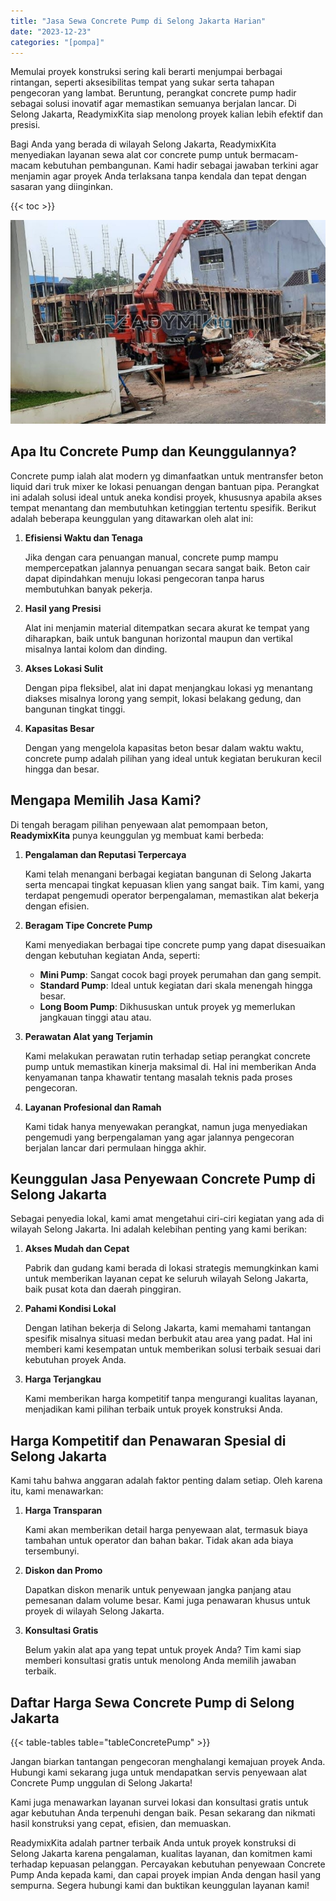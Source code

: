 ```yaml
---
title: "Jasa Sewa Concrete Pump di Selong Jakarta Harian"
date: "2023-12-23"
categories: "[pompa]"
---
```


Memulai proyek konstruksi sering kali berarti menjumpai berbagai rintangan, seperti aksesibilitas tempat yang sukar serta tahapan pengecoran yang lambat. Beruntung, perangkat concrete pump hadir sebagai solusi inovatif agar memastikan semuanya berjalan lancar. Di Selong Jakarta, ReadymixKita siap menolong proyek kalian lebih efektif dan presisi.

Bagi Anda yang berada di wilayah Selong Jakarta, ReadymixKita menyediakan layanan sewa alat cor concrete pump untuk bermacam-macam kebutuhan pembangunan. Kami hadir sebagai jawaban terkini agar menjamin agar proyek Anda terlaksana tanpa kendala dan tepat dengan sasaran yang diinginkan.

{{< toc >}}

![Jasa Sewa Concrete Pump di Selong Jakarta Harian](/images/pompa/sewa-pompa-15.jpg)

## Apa Itu Concrete Pump dan Keunggulannya?

Concrete pump ialah alat modern yg dimanfaatkan untuk mentransfer beton liquid dari truk mixer ke lokasi penuangan dengan bantuan pipa. Perangkat ini adalah solusi ideal untuk aneka kondisi proyek, khususnya apabila akses tempat menantang dan membutuhkan ketinggian tertentu spesifik. Berikut adalah beberapa keunggulan yang ditawarkan oleh alat ini:

1. **Efisiensi Waktu dan Tenaga**

   Jika dengan cara penuangan manual, concrete pump mampu mempercepatkan jalannya penuangan secara sangat baik. Beton cair dapat dipindahkan menuju lokasi pengecoran tanpa harus membutuhkan banyak pekerja.

2. **Hasil yang Presisi**

   Alat ini menjamin material ditempatkan secara akurat ke tempat yang diharapkan, baik untuk bangunan horizontal maupun dan vertikal misalnya lantai kolom dan dinding.

3. **Akses Lokasi Sulit**

   Dengan pipa fleksibel, alat ini dapat menjangkau lokasi yg menantang diakses misalnya lorong yang sempit, lokasi belakang gedung, dan bangunan tingkat tinggi.

4. **Kapasitas Besar**

   Dengan yang mengelola kapasitas beton besar dalam waktu waktu, concrete pump adalah pilihan yang ideal untuk kegiatan berukuran kecil hingga dan besar.

## Mengapa Memilih Jasa Kami?

Di tengah beragam pilihan penyewaan alat pemompaan beton, **ReadymixKita** punya keunggulan yg membuat kami berbeda:

1. **Pengalaman dan Reputasi Terpercaya**

   Kami telah menangani berbagai kegiatan bangunan di Selong Jakarta serta mencapai tingkat kepuasan klien yang sangat baik. Tim kami, yang terdapat pengemudi operator berpengalaman, memastikan alat bekerja dengan efisien.

2. **Beragam Tipe Concrete Pump**

   Kami menyediakan berbagai tipe concrete pump yang dapat disesuaikan dengan kebutuhan kegiatan Anda, seperti:
   - **Mini Pump**: Sangat cocok bagi proyek perumahan dan gang sempit.
   - **Standard Pump**: Ideal untuk kegiatan dari skala menengah hingga besar.
   - **Long Boom Pump**: Dikhususkan untuk proyek yg memerlukan jangkauan tinggi atau atau.

3. **Perawatan Alat yang Terjamin**

   Kami melakukan perawatan rutin terhadap setiap perangkat concrete pump untuk memastikan kinerja maksimal di. Hal ini memberikan Anda kenyamanan tanpa khawatir tentang masalah teknis pada proses pengecoran.

4. **Layanan Profesional dan Ramah**

   Kami tidak hanya menyewakan perangkat, namun juga menyediakan pengemudi yang berpengalaman yang agar jalannya pengecoran berjalan lancar dari permulaan hingga akhir.

## Keunggulan Jasa Penyewaan Concrete Pump di Selong Jakarta

Sebagai penyedia lokal, kami amat mengetahui ciri-ciri kegiatan yang ada di wilayah Selong Jakarta. Ini adalah kelebihan penting yang kami berikan:

1. **Akses Mudah dan Cepat**

   Pabrik dan gudang kami berada di lokasi strategis memungkinkan kami untuk memberikan layanan cepat ke seluruh wilayah Selong Jakarta, baik pusat kota dan daerah pinggiran.

2. **Pahami Kondisi Lokal**

   Dengan latihan bekerja di Selong Jakarta, kami memahami tantangan spesifik misalnya situasi medan berbukit atau area yang padat. Hal ini memberi kami kesempatan untuk memberikan solusi terbaik sesuai dari kebutuhan proyek Anda.

3. **Harga Terjangkau**

   Kami memberikan harga kompetitif tanpa mengurangi kualitas layanan, menjadikan kami pilihan terbaik untuk proyek konstruksi Anda.

## Harga Kompetitif dan Penawaran Spesial di Selong Jakarta

Kami tahu bahwa anggaran adalah faktor penting dalam setiap. Oleh karena itu, kami menawarkan:

1. **Harga Transparan**

   Kami akan memberikan detail harga penyewaan alat, termasuk biaya tambahan untuk operator dan bahan bakar. Tidak akan ada biaya tersembunyi.

2. **Diskon dan Promo**

   Dapatkan diskon menarik untuk penyewaan jangka panjang atau pemesanan dalam volume besar. Kami juga penawaran khusus untuk proyek di wilayah Selong Jakarta.

3. **Konsultasi Gratis**

   Belum yakin alat apa yang tepat untuk proyek Anda? Tim kami siap memberi konsultasi gratis untuk menolong Anda memilih jawaban terbaik.

## Daftar Harga Sewa Concrete Pump di Selong Jakarta

{{< table-tables table="tableConcretePump" >}}

Jangan biarkan tantangan pengecoran menghalangi kemajuan proyek Anda. Hubungi kami sekarang juga untuk mendapatkan servis penyewaan alat Concrete Pump unggulan di Selong Jakarta!

Kami juga menawarkan layanan survei lokasi dan konsultasi gratis untuk agar kebutuhan Anda terpenuhi dengan baik. Pesan sekarang dan nikmati hasil konstruksi yang cepat, efisien, dan memuaskan.

ReadymixKita adalah partner terbaik Anda untuk proyek konstruksi di Selong Jakarta karena pengalaman, kualitas layanan, dan komitmen kami terhadap kepuasan pelanggan. Percayakan kebutuhan penyewaan Concrete Pump Anda kepada kami, dan capai proyek impian Anda dengan hasil yang sempurna. Segera hubungi kami dan buktikan keunggulan layanan kami!